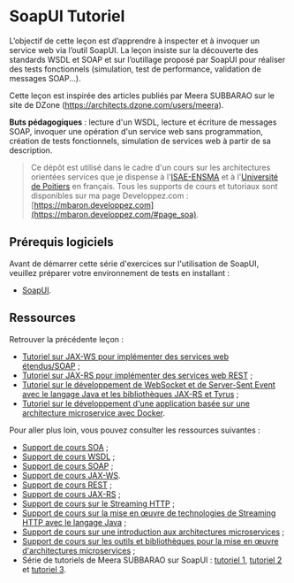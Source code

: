 # SoapUI Tutoriel

L’objectif de cette leçon est d’apprendre à inspecter et à invoquer un service web via l’outil SoapUI. La leçon insiste sur la découverte des standards WSDL et SOAP et sur l’outillage proposé par SoapUI pour réaliser des tests fonctionnels (simulation, test de performance, validation de messages SOAP...).

Cette leçon est inspirée des articles publiés par Meera SUBBARAO sur le site de DZone (https://architects.dzone.com/users/meera).

**Buts pédagogiques** : lecture d'un WSDL, lecture et écriture de messages SOAP, invoquer une opération d'un service web sans programmation, création de tests fonctionnels, simulation de services web à partir de sa description.

> Ce dépôt est utilisé dans le cadre d'un cours sur les architectures orientées services que je dispense à l'[ISAE-ENSMA](https://www.ensma.fr) et à l'[Université de Poitiers](https://www.univ-poitiers.fr/) en français. Tous les supports de cours et tutoriaux sont disponibles sur ma page Developpez.com : [https://mbaron.developpez.com](https://mbaron.developpez.com/#page_soa).

## Prérequis logiciels

Avant de démarrer cette série d'exercices sur l'utilisation de SoapUI, veuillez préparer votre environnement de tests en installant :

* [SoapUI](https://www.soapui.org/ "SoapUI").

## Ressources

Retrouver la précédente leçon :

* [Tutoriel sur JAX-WS pour implémenter des services web étendus/SOAP](https://github.com/mickaelbaron/jaxws-tutorial) ;
* [Tutoriel sur JAX-RS pour implémenter des services web REST](https://github.com/mickaelbaron/jaxrs-tutorial) ;
* [Tutoriel sur le développement de WebSocket et de Server-Sent Event avec le langage Java et les bibliothèques JAX-RS et Tyrus](https://github.com/mickaelbaron/streaminghttp-tutorial) ;
* [Tutoriel sur le développement d'une application basée sur une architecture microservice avec Docker](https://github.com/mickaelbaron/javamicroservices-tutorial).

Pour aller plus loin, vous pouvez consulter les ressources suivantes :

* [Support de cours SOA](https://mickael-baron.fr/soa/introduction-soa "Support de cours SOA") ;
* [Support de cours WSDL](https://mickael-baron.fr/soa/decrire-configurer-wsdl "Support de cours WSDL") ;
* [Support de cours SOAP](https://mickael-baron.fr/soa/communiquer-soap "Support de cours SOAP") ;
* [Support de cours JAX-WS](https://mickael-baron.fr/soa/developper-serviceweb-jaxws "Support de cours JAX-WS").
* [Support de cours REST](https://mickael-baron.fr/soa/comprendre-style-architecture-rest "Support de cours REST") ;
* [Support de cours JAX-RS](https://mickael-baron.fr/soa/developper-serviceweb-rest-jaxrs "Support de cours JAX-RS") ;
* [Support de cours sur le Streaming HTTP](https://mickael-baron.fr/soa/introduction-streaminghttp) ;
* [Support de cours sur la mise en œuvre de technologies de Streaming HTTP avec le langage Java](https://mickael-baron.fr/soa/streaminghttp-mise-en-oeuvre) ;
* [Support de cours sur une introduction aux architectures microservices](https://mickael-baron.fr/soa/introduction-microservices "Support de cours sur une introduction aux architectures microservices") ;
* [Support de cours sur les outils et bibliothèques pour la mise en œuvre d'architectures microservices](https://mickael-baron.fr/soa/microservices-mise-en-oeuvre "Support de cours sur les outils et bibliothèques pour la mise en œuvre d'architectures microservices") ;
* Série de tutoriels de Meera SUBBARAO sur SoapUI : [tutoriel 1](https://architects.dzone.com/articles/functional-web-services-1 "tutoriel 1"), [tutoriel 2](https://architects.dzone.com/articles/functional-web-services-2 "tutoriel 2") et [tutoriel 3](https://architects.dzone.com/articles/functional-web-services-3 "tutoriel 3").
